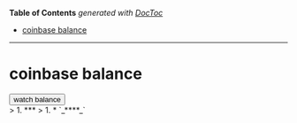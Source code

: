 <!-- START doctoc generated TOC please keep comment here to allow auto update -->
<!-- DON'T EDIT THIS SECTION, INSTEAD RE-RUN doctoc TO UPDATE -->
**Table of Contents**  *generated with [DocToc](https://github.com/thlorenz/doctoc)*

- [coinbase balance](#coinbase-balance)

<!-- END doctoc generated TOC please keep comment here to allow auto update -->


***
<!doctype>
<html>

<head>
<script type="text/javascript" src="../node_modules/bignumber.js/bignumber.min.js"></script>
<script type="text/javascript" src="../dist/web3-light.js"></script>
<script type="text/javascript">
   
    var Web3 = require('web3');
    var web3 = new Web3();
    web3.setProvider(new web3.providers.HttpProvider());
    function watchBalance() {
        var coinbase = web3.eth.coinbase;
        var originalBalance = web3.eth.getBalance(coinbase).toNumber();
        document.getElementById('coinbase').innerText = 'coinbase: ' + coinbase;
        document.getElementById('original').innerText = ' original balance: ' + originalBalance + '    watching...';
        web3.eth.filter('latest').watch(function() {
            var currentBalance = web3.eth.getBalance(coinbase).toNumber();
            document.getElementById("current").innerText = 'current: ' + currentBalance;
            document.getElementById("diff").innerText = 'diff:    ' + (currentBalance - originalBalance);
        });
    }
</script>
</head>
<body>
    <h1>coinbase balance</h1>
    <button type="button" onClick="watchBalance();">watch balance</button>
    <div></div>
    <div id="coinbase"></div>
    <div id="original"></div>
    <div id="current"></div>
    <div id="diff"></div>
</body>
</html>> 1. 
***
> 1. * `_****_`
